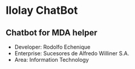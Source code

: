 # Ilolay ChatBot

## Chatbot for MDA helper

* Developer: Rodolfo Echenique
* Enterprise: Sucesores de Alfredo Williner S.A.
* Area: Information Technology